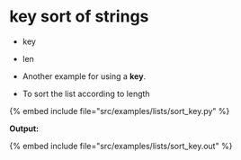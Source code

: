 # key sort of strings


* key
* len

* Another example for using a **key**.
* To sort the list according to length

{% embed include file="src/examples/lists/sort_key.py" %}

**Output:**

{% embed include file="src/examples/lists/sort_key.out" %}


